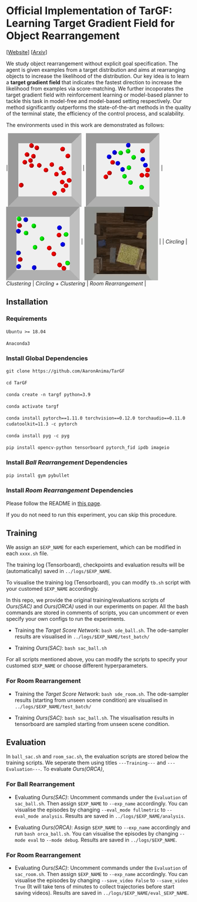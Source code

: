 # Official Implementation of TarGF: Learning Target Gradient Field for Object Rearrangement 

[[Website](https://sites.google.com/view/targf/)] [[Arxiv](https://arxiv.org/abs/2209.00853)]

We study object rearrangement without explicit goal specification. The agent is given examples from a target distribution and aims at rearranging objects to increase the likelihood of the distribution. Our key idea is to learn a **target gradient field** that indicates the fastest direction to increase the likelihood from examples via score-matching. We further incoporates the target gradient field with reinforcement learning or model-based planner to tackle this task in model-free and model-based setting respectively. Our method significantly outperforms the state-of-the-art methods in the quality of the terminal state, the efficiency of the control process, and scalability.

The environments used in this work are demonstrated as follows:

|<img src="Assets/demos/circling_demo.gif" align="middle" width="200"/>  | <img src="Assets/demos/clustering_demo.gif" align="middle" width="200"/>  | <img src="Assets/demos/hybrid_demo.gif" align="middle" width="200"/>    | <img src="Assets/demos/room_demo.gif" align="middle" width="200"/> |
| *Circling* | *Clustering* | *Circling + Clustering* | *Room Rearrangement* |

## Installation

### Requirements

```
Ubuntu >= 18.04

Anaconda3
```

### Install Global Dependencies

```
git clone https://github.com/AaronAnima/TarGF

cd TarGF

conda create -n targf python=3.9

conda activate targf

conda install pytorch==1.11.0 torchvision==0.12.0 torchaudio==0.11.0 cudatoolkit=11.3 -c pytorch

conda install pyg -c pyg

pip install opencv-python tensorboard pytorch_fid ipdb imageio 
```

### Install *Ball Rearrangement* Dependencies

`pip install gym pybullet`

### Install *Room Rearrangement* Dependencies

Please follow the README in [this page](https://github.com/AaronAnima/TarGF/tree/main/Envs).

If you do not need to run this experiment, you can skip this procedure. 


## Training 

We assign an `$EXP_NAME` for each experiement, which can be modified in each `xxxx.sh` file.

The training log (Tensorboard), checkpoints and evaluation results will be (automatically) saved in `../logs/$EXP_NAME`.

To visualise the training log (Tensorboard), you can modify `tb.sh` script with your customed `$EXP_NAME` accordingly.

In this repo, we provide the original training/evaluations scripts of *Ours(SAC)* and *Ours(ORCA)* used in our experiments on paper. 
All the bash commands are stored in comments of scripts, you can uncomment or even specify your own configs to run the experiments.



- Training the *Target Score Network*: 
`bash sde_ball.sh`. The ode-sampler results are visualised in `../logs/$EXP_NAME/test_batch/`

- Training *Ours(SAC)*: 
`bash sac_ball.sh` 

For all scripts mentioned above, you can modify the scripts to specify your customed `$EXP_NAME` or choose different hyperparameters.

### For Room Rearrangement

- Training the *Target Score Network*: 
`bash sde_room.sh`. The ode-sampler results (starting from unseen scene condition) are visualised in `../logs/$EXP_NAME/test_batch/`

- Training *Ours(SAC)*: 
`bash sac_ball.sh`. The visualisation results in tensorboard are sampled starting from unseen scene condition.

## Evaluation

In `ball_sac.sh` and `room_sac.sh`, the evaluation scripts are stored below the training scripts. We seperate them using titles `---Training---` and `---Evaluation---`. 
To evaluate *Ours(ORCA)*, 

### For Ball Rearrangement
- Evaluating *Ours(SAC)*: 
Uncomment commands under the `Evaluation` of `sac_ball.sh`. Then assign `$EXP_NAME` to `--exp_name` accordingly. You can visualise the episodes by changing `--eval_mode fullmetric` to `--eval_mode analysis`. Results are saved in `../logs/$EXP_NAME/analysis`.


- Evaluating *Ours(ORCA)*: 
Assign `$EXP_NAME` to `--exp_name` accordingly and run `bash orca_ball.sh`. You can visualise the episodes by changing `--mode eval` to `--mode debug`. Results are saved in `../logs/$EXP_NAME`.

### For Room Rearrangement

- Evaluating *Ours(SAC)*: 
Uncomment commands under the `Evaluation` of `sac_room.sh`. Then assign `$EXP_NAME` to `--exp_name` accordingly. You can visualise the episodes by changing `--save_video False` to `--save_video True` (It will take tens of minutes to collect trajectories before start saving videos). Results are saved in `../logs/$EXP_NAME/eval_$EXP_NAME`.








